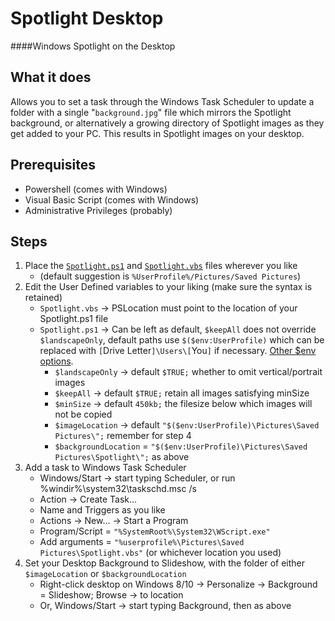 # Spotlight Desktop
####Windows Spotlight on the Desktop

## What it does
Allows you to set a task through the Windows Task Scheduler to update a folder with a single "`background.jpg`" file which mirrors the Spotlight background, or alternatively a growing directory of Spotlight images as they get added to your PC. This results in Spotlight images on your desktop.

## Prerequisites
* Powershell (comes with Windows)
* Visual Basic Script (comes with Windows)
* Administrative Privileges (probably)

## Steps
1. Place the [`Spotlight.ps1`](./Spotlight.ps1) and [`Spotlight.vbs`](./Spotlight.vbs) files wherever you like
   * (default suggestion is `%UserProfile%/Pictures/Saved Pictures`)
2. Edit the User Defined variables to your liking (make sure the syntax is retained)
   * `Spotlight.vbs` -> PSLocation must point to the location of your Spotlight.ps1 file
   * `Spotlight.ps1` -> Can be left as default, `$keepAll` does not override `$landscapeOnly`, default paths use `$($env:UserProfile)` which can be replaced with `[`Drive Letter`]\Users\[`You`]` if necessary. [Other $env options](http://www.computerperformance.co.uk/powershell/powershell_environmental_variables.htm).
     * `$landscapeOnly` -> default `$TRUE;` whether to omit vertical/portrait images
     * `$keepAll` -> default `$TRUE;` retain all images satisfying minSize
     * `$minSize` -> default `450kb;` the filesize below which images will not be copied
     * `$imageLocation` -> default `"$($env:UserProfile)\Pictures\Saved Pictures\";` remember for step 4 
     * `$backgroundLocation` = `"$($env:UserProfile)\Pictures\Saved Pictures\Spotlight\";` as above
3. Add a task to Windows Task Scheduler
   * Windows/Start -> start typing Scheduler, or run %windir%\system32\taskschd.msc /s
   * Action -> Create Task...
   * Name and Triggers as you like
   * Actions -> New... -> Start a Program
   * Program/Script = `"%SystemRoot%\System32\WScript.exe"`
   * Add arguments = `"%userprofile%\Pictures\Saved Pictures\Spotlight.vbs"` (or whichever location you used)
4. Set your Desktop Background to Slideshow, with the folder of either `$imageLocation` or `$backgroundLocation`
   * Right-click desktop on Windows 8/10 -> Personalize -> Background = Slideshow; Browse -> to location
   * Or, Windows/Start -> start typing Background, then as above 
